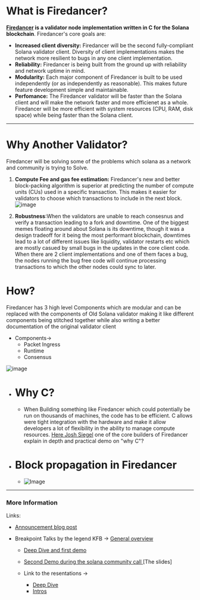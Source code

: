  # What is Firedancer?
**[Firedancer](https://jumpcrypto.com/firedancer/) is a validator node implementation written in C for the Solana blockchain**. Firedancer's core goals are:
- **Increased client diversity:** Firedancer will be the second fully-compliant Solana validator client. Diversity of client implementations makes the network more resilient to bugs in any one client implementation. 
- **Reliability:** Firedancer is being built from the ground up with reliability and network uptime in mind. 
- **Modularity:** Each major component of Firedancer is built to be used independently (or as independently as reasonable). This makes future feature development simple and maintainable. 
- **Perfomance:** The Firedancer validator will be faster than the Solana client and will make the network faster and more efficienet as a whole. Firedancer will be more efficient with system resources (CPU, RAM, disk space) while being faster than the Solana client. 
- ---
# Why Another Validator?
Firedancer will be solving some of the problems which solana as a network and community is trying to Solve.
1. **Compute Fee and gas fee estimation:** Firedancer's new and better block-packing algorithm is superior at predicting the number of compute units (CUs) used in a specific transaction. This makes it easier for validators to choose which transactions to include in the next block. ![image](https://user-images.githubusercontent.com/88841339/224479879-466202fb-d085-4c93-beb6-22d6c3885a44.png)

2. **Robustness**:When the validators are unable to reach consesnus and verify a transaction leading to a fork and downtime. One of the biggest memes floating around about Solana is its downtime, though it was a design tradeoff for it being the most performant blockchain, downtimes lead to a lot of different issues like liquidity, validator restarts etc which are mostly casued by small bugs in the updates in the core client code. 
When there are 2 client implementations and one of them faces a bug, the nodes running the bug free code will continue processing transactions to which the other nodes could sync to later. 
		
 # How?
 Firedancer has 3 high level Components which are modular and can be replaced with the components of Old Solana validator making it like different  components being stitched together while also writing a better documentation of the original validator client
- Components->
	- 	Packet Ingress
	- 	Runtime
	- 	Consensus

 ![image](https://user-images.githubusercontent.com/88841339/224098753-4a62136a-aad7-4343-89b0-f8c0fd45a990.png)

- # Why C?
	- When Building something like Firedancer which could potentially be run on thousands of machines, the code has to be efficient. C allows were tight integration with the hardware and make it allow developers a lot of flexibility in the ability to manage compute resources. [Here Josh Siegel](https://www.youtube.com/watch?v=9efhIs37hVI) one of the core builders of Firedancer explain in depth and practical demo on "why C"?
- # Block propagation in Firedancer
	- ![Image](https://pbs.twimg.com/media/FmSWXByXwAAD1oH?format=jpg&name=4096x4096)

---
	
### More Information 
Links:
- [Announcement blog post](https://jumpcrypto.com/jump-vs-the-speed-of-light/)
- Breakpoint Talks by the legend KFB -> [General overview](https://www.youtube.com/watch?v=Dh6Yn2Odyr4)

	- [Deep Dive and first demo ](https://www.youtube.com/watch?v=YF-7duYCK54)
	
	- [Second Demo during the solana community call ](https://www.youtube.com/watch?v=zFS7MY4spBE)
			[The slides]
	- Link to the resentations ->
		- [Deep Dive](https://jump-assets.storage.googleapis.com/2022-11-06-bowers-et-al-deep-dive-final-embed-public.pdf)
		- [Intros](https://jump-assets.storage.googleapis.com/2022-11-05-bowers-et-al-hold-me-closer-frankendancer-breakpoint-2022-final-embed-public.pdf)
		 
	
	





